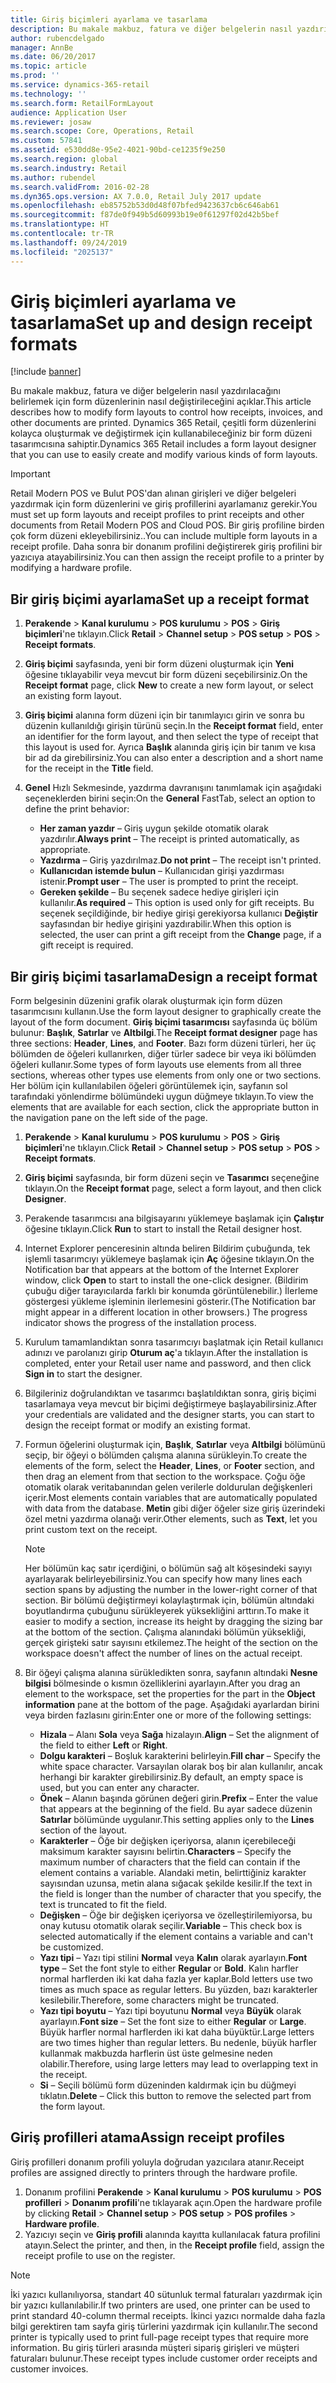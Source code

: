 ```yaml
---
title: Giriş biçimleri ayarlama ve tasarlama
description: Bu makale makbuz, fatura ve diğer belgelerin nasıl yazdırılacağını belirlemek için form düzenlerinin nasıl değiştirileceğini açıklar. Dynamics 365 Retail, çeşitli form düzenlerini kolayca oluşturmak ve değiştirmek için kullanabileceğiniz bir form düzeni tasarımcısına sahiptir.
author: rubencdelgado
manager: AnnBe
ms.date: 06/20/2017
ms.topic: article
ms.prod: ''
ms.service: dynamics-365-retail
ms.technology: ''
ms.search.form: RetailFormLayout
audience: Application User
ms.reviewer: josaw
ms.search.scope: Core, Operations, Retail
ms.custom: 57841
ms.assetid: e530dd8e-95e2-4021-90bd-ce1235f9e250
ms.search.region: global
ms.search.industry: Retail
ms.author: rubendel
ms.search.validFrom: 2016-02-28
ms.dyn365.ops.version: AX 7.0.0, Retail July 2017 update
ms.openlocfilehash: eb85752b53d0d48f07bfed9423637cb6c646ab61
ms.sourcegitcommit: f87de0f949b5d60993b19e0f61297f02d42b5bef
ms.translationtype: HT
ms.contentlocale: tr-TR
ms.lasthandoff: 09/24/2019
ms.locfileid: "2025137"
---
```

# <a name="set-up-and-design-receipt-formats"></a><span data-ttu-id="429df-104">Giriş biçimleri ayarlama ve tasarlama</span><span class="sxs-lookup"><span data-stu-id="429df-104">Set up and design receipt formats</span></span>

[!include [banner](includes/banner.md)]

<span data-ttu-id="429df-105">Bu makale makbuz, fatura ve diğer belgelerin nasıl yazdırılacağını belirlemek için form düzenlerinin nasıl değiştirileceğini açıklar.</span><span class="sxs-lookup"><span data-stu-id="429df-105">This article describes how to modify form layouts to control how receipts, invoices, and other documents are printed.</span></span> <span data-ttu-id="429df-106">Dynamics 365 Retail, çeşitli form düzenlerini kolayca oluşturmak ve değiştirmek için kullanabileceğiniz bir form düzeni tasarımcısına sahiptir.</span><span class="sxs-lookup"><span data-stu-id="429df-106">Dynamics 365  Retail includes a form layout designer that you can use to easily create and modify various kinds of form layouts.</span></span>

> [!IMPORTANT]
> <span data-ttu-id="429df-107">Retail Modern POS ve Bulut POS'dan alınan girişleri ve diğer belgeleri yazdırmak için form düzenlerini ve giriş profillerini ayarlamanız gerekir.</span><span class="sxs-lookup"><span data-stu-id="429df-107">You must set up form layouts and receipt profiles to print receipts and other documents from Retail Modern POS and Cloud POS.</span></span> <span data-ttu-id="429df-108">Bir giriş profiline birden çok form düzeni ekleyebilirsiniz..</span><span class="sxs-lookup"><span data-stu-id="429df-108">You can include multiple form layouts in a receipt profile.</span></span> <span data-ttu-id="429df-109">Daha sonra bir donanım profilini değiştirerek giriş profilini bir yazıcıya atayabilirsiniz.</span><span class="sxs-lookup"><span data-stu-id="429df-109">You can then assign the receipt profile to a printer by modifying a hardware profile.</span></span>

## <a name="set-up-a-receipt-format"></a><span data-ttu-id="429df-110">Bir giriş biçimi ayarlama</span><span class="sxs-lookup"><span data-stu-id="429df-110">Set up a receipt format</span></span>

1. <span data-ttu-id="429df-111">**Perakende** &gt; **Kanal kurulumu** &gt; **POS kurulumu** &gt; **POS** &gt; **Giriş biçimleri**'ne tıklayın.</span><span class="sxs-lookup"><span data-stu-id="429df-111">Click **Retail** &gt; **Channel setup** &gt; **POS setup** &gt; **POS** &gt; **Receipt formats**.</span></span>
2. <span data-ttu-id="429df-112">**Giriş biçimi** sayfasında, yeni bir form düzeni oluşturmak için **Yeni** öğesine tıklayabilir veya mevcut bir form düzeni seçebilirsiniz.</span><span class="sxs-lookup"><span data-stu-id="429df-112">On the **Receipt format** page, click **New** to create a new form layout, or select an existing form layout.</span></span>
3. <span data-ttu-id="429df-113">**Giriş biçimi** alanına form düzeni için bir tanımlayıcı girin ve sonra bu düzenin kullanıldığı girişin türünü seçin.</span><span class="sxs-lookup"><span data-stu-id="429df-113">In the **Receipt format** field, enter an identifier for the form layout, and then select the type of receipt that this layout is used for.</span></span> <span data-ttu-id="429df-114">Ayrıca **Başlık** alanında giriş için bir tanım ve kısa bir ad da girebilirsiniz.</span><span class="sxs-lookup"><span data-stu-id="429df-114">You can also enter a description and a short name for the receipt in the **Title** field.</span></span>
4. <span data-ttu-id="429df-115">**Genel** Hızlı Sekmesinde, yazdırma davranışını tanımlamak için aşağıdaki seçeneklerden birini seçin:</span><span class="sxs-lookup"><span data-stu-id="429df-115">On the **General** FastTab, select an option to define the print behavior:</span></span>

    - <span data-ttu-id="429df-116">**Her zaman yazdır** – Giriş uygun şekilde otomatik olarak yazdırılır.</span><span class="sxs-lookup"><span data-stu-id="429df-116">**Always print** – The receipt is printed automatically, as appropriate.</span></span>
    - <span data-ttu-id="429df-117">**Yazdırma** – Giriş yazdırılmaz.</span><span class="sxs-lookup"><span data-stu-id="429df-117">**Do not print** – The receipt isn't printed.</span></span>
    - <span data-ttu-id="429df-118">**Kullanıcıdan istemde bulun** – Kullanıcıdan girişi yazdırması istenir.</span><span class="sxs-lookup"><span data-stu-id="429df-118">**Prompt user** – The user is prompted to print the receipt.</span></span>
    - <span data-ttu-id="429df-119">**Gereken şekilde** – Bu seçenek sadece hediye girişleri için kullanılır.</span><span class="sxs-lookup"><span data-stu-id="429df-119">**As required** – This option is used only for gift receipts.</span></span> <span data-ttu-id="429df-120">Bu seçenek seçildiğinde, bir hediye girişi gerekiyorsa kullanıcı **Değiştir** sayfasından bir hediye girişini yazdırabilir.</span><span class="sxs-lookup"><span data-stu-id="429df-120">When this option is selected, the user can print a gift receipt from the **Change** page, if a gift receipt is required.</span></span>

## <a name="design-a-receipt-format"></a><span data-ttu-id="429df-121">Bir giriş biçimi tasarlama</span><span class="sxs-lookup"><span data-stu-id="429df-121">Design a receipt format</span></span>

<span data-ttu-id="429df-122">Form belgesinin düzenini grafik olarak oluşturmak için form düzen tasarımcısını kullanın.</span><span class="sxs-lookup"><span data-stu-id="429df-122">Use the form layout designer to graphically create the layout of the form document.</span></span> <span data-ttu-id="429df-123">**Giriş biçimi tasarımcısı** sayfasında üç bölüm bulunur: **Başlık**, **Satırlar** ve **Altbilgi**.</span><span class="sxs-lookup"><span data-stu-id="429df-123">The **Receipt format designer** page has three sections: **Header**, **Lines**, and **Footer**.</span></span> <span data-ttu-id="429df-124">Bazı form düzeni türleri, her üç bölümden de öğeleri kullanırken, diğer türler sadece bir veya iki bölümden öğeleri kullanır.</span><span class="sxs-lookup"><span data-stu-id="429df-124">Some types of form layouts use elements from all three sections, whereas other types use elements from only one or two sections.</span></span> <span data-ttu-id="429df-125">Her bölüm için kullanılabilen öğeleri görüntülemek için, sayfanın sol tarafındaki yönlendirme bölümündeki uygun düğmeye tıklayın.</span><span class="sxs-lookup"><span data-stu-id="429df-125">To view the elements that are available for each section, click the appropriate button in the navigation pane on the left side of the page.</span></span>

1. <span data-ttu-id="429df-126">**Perakende** &gt; **Kanal kurulumu** &gt; **POS kurulumu** &gt; **POS** &gt; **Giriş biçimleri**'ne tıklayın.</span><span class="sxs-lookup"><span data-stu-id="429df-126">Click **Retail** &gt; **Channel setup** &gt; **POS setup** &gt; **POS** &gt; **Receipt formats**.</span></span>
2. <span data-ttu-id="429df-127">**Giriş biçimi** sayfasında, bir form düzeni seçin ve **Tasarımcı** seçeneğine tıklayın.</span><span class="sxs-lookup"><span data-stu-id="429df-127">On the **Receipt format** page, select a form layout, and then click **Designer**.</span></span>
3. <span data-ttu-id="429df-128">Perakende tasarımcısı ana bilgisayarını yüklemeye başlamak için **Çalıştır** öğesine tıklayın.</span><span class="sxs-lookup"><span data-stu-id="429df-128">Click **Run** to start to install the Retail designer host.</span></span>
4. <span data-ttu-id="429df-129">Internet Explorer penceresinin altında beliren Bildirim çubuğunda, tek işlemli tasarımcıyı yüklemeye başlamak için **Aç** öğesine tıklayın.</span><span class="sxs-lookup"><span data-stu-id="429df-129">On the Notification bar that appears at the bottom of the Internet Explorer window, click **Open** to start to install the one-click designer.</span></span> <span data-ttu-id="429df-130">(Bildirim çubuğu diğer tarayıcılarda farklı bir konumda görüntülenebilir.) İlerleme göstergesi yükleme işleminin ilerlemesini gösterir.</span><span class="sxs-lookup"><span data-stu-id="429df-130">(The Notification bar might appear in a different location in other browsers.) The progress indicator shows the progress of the installation process.</span></span>
5. <span data-ttu-id="429df-131">Kurulum tamamlandıktan sonra tasarımcıyı başlatmak için Retail kullanıcı adınızı ve parolanızı girip **Oturum aç**'a tıklayın.</span><span class="sxs-lookup"><span data-stu-id="429df-131">After the installation is completed, enter your Retail user name and password, and then click **Sign in** to start the designer.</span></span>
6. <span data-ttu-id="429df-132">Bilgileriniz doğrulandıktan ve tasarımcı başlatıldıktan sonra, giriş biçimi tasarlamaya veya mevcut bir biçimi değiştirmeye başlayabilirsiniz.</span><span class="sxs-lookup"><span data-stu-id="429df-132">After your credentials are validated and the designer starts, you can start to design the receipt format or modify an existing format.</span></span>
7. <span data-ttu-id="429df-133">Formun öğelerini oluşturmak için, **Başlık**, **Satırlar** veya **Altbilgi** bölümünü seçip, bir öğeyi o bölümden çalışma alanına sürükleyin.</span><span class="sxs-lookup"><span data-stu-id="429df-133">To create the elements of the form, select the **Header**, **Lines**, or **Footer** section, and then drag an element from that section to the workspace.</span></span> <span data-ttu-id="429df-134">Çoğu öğe otomatik olarak veritabanından gelen verilerle doldurulan değişkenleri içerir.</span><span class="sxs-lookup"><span data-stu-id="429df-134">Most elements contain variables that are automatically populated with data from the database.</span></span> <span data-ttu-id="429df-135">**Metin** gibi diğer öğeler size giriş üzerindeki özel metni yazdırma olanağı verir.</span><span class="sxs-lookup"><span data-stu-id="429df-135">Other elements, such as **Text**, let you print custom text on the receipt.</span></span>

    > [!NOTE]
    > <span data-ttu-id="429df-136">Her bölümün kaç satır içerdiğini, o bölümün sağ alt köşesindeki sayıyı ayarlayarak belirleyebilirsiniz.</span><span class="sxs-lookup"><span data-stu-id="429df-136">You can specify how many lines each section spans by adjusting the number in the lower-right corner of that section.</span></span> <span data-ttu-id="429df-137">Bir bölümü değiştirmeyi kolaylaştırmak için, bölümün altındaki boyutlandırma çubuğunu sürükleyerek yüksekliğini arttırın.</span><span class="sxs-lookup"><span data-stu-id="429df-137">To make it easier to modify a section, increase its height by dragging the sizing bar at the bottom of the section.</span></span> <span data-ttu-id="429df-138">Çalışma alanındaki bölümün yüksekliği, gerçek girişteki satır sayısını etkilemez.</span><span class="sxs-lookup"><span data-stu-id="429df-138">The height of the section on the workspace doesn't affect the number of lines on the actual receipt.</span></span>

8. <span data-ttu-id="429df-139">Bir öğeyi çalışma alanına sürükledikten sonra, sayfanın altındaki **Nesne bilgisi** bölmesinde o kısmın özelliklerini ayarlayın.</span><span class="sxs-lookup"><span data-stu-id="429df-139">After you drag an element to the workspace, set the properties for the part in the **Object information** pane at the bottom of the page.</span></span> <span data-ttu-id="429df-140">Aşağıdaki ayarlardan birini veya birden fazlasını girin:</span><span class="sxs-lookup"><span data-stu-id="429df-140">Enter one or more of the following settings:</span></span>

    - <span data-ttu-id="429df-141">**Hizala** – Alanı **Sola** veya **Sağa** hizalayın.</span><span class="sxs-lookup"><span data-stu-id="429df-141">**Align** – Set the alignment of the field to either **Left** or **Right**.</span></span>
    - <span data-ttu-id="429df-142">**Dolgu karakteri** – Boşluk karakterini belirleyin.</span><span class="sxs-lookup"><span data-stu-id="429df-142">**Fill char** – Specify the white space character.</span></span> <span data-ttu-id="429df-143">Varsayılan olarak boş bir alan kullanılır, ancak herhangi bir karakter girebilirsiniz.</span><span class="sxs-lookup"><span data-stu-id="429df-143">By default, an empty space is used, but you can enter any character.</span></span>
    - <span data-ttu-id="429df-144">**Önek** – Alanın başında görünen değeri girin.</span><span class="sxs-lookup"><span data-stu-id="429df-144">**Prefix** – Enter the value that appears at the beginning of the field.</span></span> <span data-ttu-id="429df-145">Bu ayar sadece düzenin **Satırlar** bölümünde uygulanır.</span><span class="sxs-lookup"><span data-stu-id="429df-145">This setting applies only to the **Lines** section of the layout.</span></span>
    - <span data-ttu-id="429df-146">**Karakterler** – Öğe bir değişken içeriyorsa, alanın içerebileceği maksimum karakter sayısını belirtin.</span><span class="sxs-lookup"><span data-stu-id="429df-146">**Characters** – Specify the maximum number of characters that the field can contain if the element contains a variable.</span></span> <span data-ttu-id="429df-147">Alandaki metin, belirttiğiniz karakter sayısından uzunsa, metin alana sığacak şekilde kesilir.</span><span class="sxs-lookup"><span data-stu-id="429df-147">If the text in the field is longer than the number of character that you specify, the text is truncated to fit the field.</span></span>
    - <span data-ttu-id="429df-148">**Değişken** – Öğe bir değişken içeriyorsa ve özelleştirilemiyorsa, bu onay kutusu otomatik olarak seçilir.</span><span class="sxs-lookup"><span data-stu-id="429df-148">**Variable** – This check box is selected automatically if the element contains a variable and can't be customized.</span></span>
    - <span data-ttu-id="429df-149">**Yazı tipi** – Yazı tipi stilini **Normal** veya **Kalın** olarak ayarlayın.</span><span class="sxs-lookup"><span data-stu-id="429df-149">**Font type** – Set the font style to either **Regular** or **Bold**.</span></span> <span data-ttu-id="429df-150">Kalın harfler normal harflerden iki kat daha fazla yer kaplar.</span><span class="sxs-lookup"><span data-stu-id="429df-150">Bold letters use two times as much space as regular letters.</span></span> <span data-ttu-id="429df-151">Bu yüzden, bazı karakterler kesilebilir.</span><span class="sxs-lookup"><span data-stu-id="429df-151">Therefore, some characters might be truncated.</span></span>
    - <span data-ttu-id="429df-152">**Yazı tipi boyutu** – Yazı tipi boyutunu **Normal** veya **Büyük** olarak ayarlayın.</span><span class="sxs-lookup"><span data-stu-id="429df-152">**Font size** – Set the font size to either **Regular** or **Large**.</span></span> <span data-ttu-id="429df-153">Büyük harfler normal harflerden iki kat daha büyüktür.</span><span class="sxs-lookup"><span data-stu-id="429df-153">Large letters are two times higher than regular letters.</span></span> <span data-ttu-id="429df-154">Bu nedenle, büyük harfler kullanmak makbuzda harflerin üst üste gelmesine neden olabilir.</span><span class="sxs-lookup"><span data-stu-id="429df-154">Therefore, using large letters may lead to overlapping text in the receipt.</span></span>
    - <span data-ttu-id="429df-155">**Si** – Seçili bölümü form düzeninden kaldırmak için bu düğmeyi tıklatın.</span><span class="sxs-lookup"><span data-stu-id="429df-155">**Delete** – Click this button to remove the selected part from the form layout.</span></span>

## <a name="assign-receipt-profiles"></a><span data-ttu-id="429df-156">Giriş profilleri atama</span><span class="sxs-lookup"><span data-stu-id="429df-156">Assign receipt profiles</span></span>

<span data-ttu-id="429df-157">Giriş profilleri donanım profili yoluyla doğrudan yazıcılara atanır.</span><span class="sxs-lookup"><span data-stu-id="429df-157">Receipt profiles are assigned directly to printers through the hardware profile.</span></span>

1. <span data-ttu-id="429df-158">Donanım profilini **Perakende** &gt; **Kanal kurulumu** &gt; **POS kurulumu** &gt; **POS profilleri** &gt; **Donanım profili**'ne tıklayarak açın.</span><span class="sxs-lookup"><span data-stu-id="429df-158">Open the hardware profile by clicking **Retail** &gt; **Channel setup** &gt; **POS setup** &gt; **POS profiles** &gt; **Hardware profile**.</span></span>
2. <span data-ttu-id="429df-159">Yazıcıyı seçin ve **Giriş profili** alanında kayıtta kullanılacak fatura profilini atayın.</span><span class="sxs-lookup"><span data-stu-id="429df-159">Select the printer, and then, in the **Receipt profile** field, assign the receipt profile to use on the register.</span></span>

> [!NOTE]
> <span data-ttu-id="429df-160">İki yazıcı kullanılıyorsa, standart 40 sütunluk termal faturaları yazdırmak için bir yazıcı kullanılabilir.</span><span class="sxs-lookup"><span data-stu-id="429df-160">If two printers are used, one printer can be used to print standard 40-column thermal receipts.</span></span> <span data-ttu-id="429df-161">İkinci yazıcı normalde daha fazla bilgi gerektiren tam sayfa giriş türlerini yazdırmak için kullanılır.</span><span class="sxs-lookup"><span data-stu-id="429df-161">The second printer is typically used to print full-page receipt types that require more information.</span></span> <span data-ttu-id="429df-162">Bu giriş türleri arasında müşteri sipariş girişleri ve müşteri faturaları bulunur.</span><span class="sxs-lookup"><span data-stu-id="429df-162">These receipt types include customer order receipts and customer invoices.</span></span>
